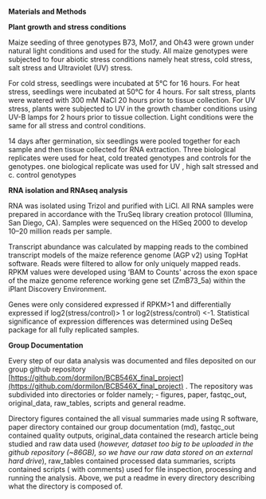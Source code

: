 **Materials and Methods**

**Plant growth and stress conditions**

Maize seeding of three genotypes B73, Mo17, and Oh43 were grown under natural light conditions and used for the study. All maize genotypes were subjected to four abiotic stress conditions namely heat stress, cold stress, salt stress and Ultraviolet  (UV) stress. 

For cold stress, seedlings were incubated at 5°C for 16 hours. For heat stress, seedlings were incubated at 50°C for 4 hours. For salt stress, plants were watered with 300 mM NaCl 20 hours prior to tissue collection. For UV stress, plants were subjected to UV  in the growth chamber conditions using UV-B lamps for 2 hours prior to tissue collection. Light conditions were the same for all stress and control conditions. 

14 days after germination, six seedlings were pooled together for each sample and then tissue collected for RNA extraction. Three biological replicates were used for heat, cold treated genotypes and controls for the genotypes.  one biological replicate was used for UV , high salt stressed and c. control genotypes

**RNA isolation and RNAseq analysis**

RNA was isolated using Trizol and purified with LiCl. All RNA samples were prepared in accordance with the TruSeq library creation protocol (Illumina, San Diego, CA). Samples were sequenced on the HiSeq 2000 to develop 10–20 million reads per sample. 

Transcript abundance was calculated by mapping reads to the combined transcript models of the maize reference genome (AGP v2) using TopHat software. Reads were filtered to allow for only uniquely mapped reads. RPKM values were developed using ‘BAM to Counts' across the exon space of the maize genome reference working gene set (ZmB73_5a) within the iPlant Discovery Environment.

Genes were only considered expressed if RPKM>1 and differentially expressed if log2(stress/control)> 1 or log2(stress/control) <-1. Statistical significance of expression differences was determined using DeSeq package for all fully replicated samples.  

**Group Documentation**

Every step of our data analysis was documented and files deposited on our group github repository [https://github.com/dormilon/BCB546X_final_project](https://github.com/dormilon/BCB546X_final_project) .  The repository was subdivided into directories or folder namely; - figures, paper,  fastqc_out, original_data, raw_tables, scripts and general readme. 

Directory figures contained the all visual summaries made using R software, paper directory contained our group documentation (md), fastqc_out contained quality outputs, original_data contained the research article being studied and raw data used (*however, dataset too big to be uploaded in the github repository (~86GB), so we have our raw data stored on an external hard drive*), raw_tables contained processed data summaries, scripts contained scripts ( with comments)  used for file inspection, processing and running the analysis. Above, we put a readme in every directory describing what the directory is composed of. 



